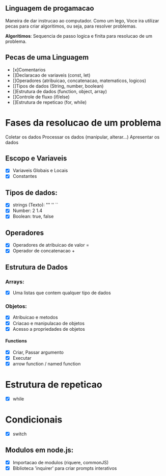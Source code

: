 ## Linguagem de progamacao

 Maneira de dar instrucao ao computador.
 Como um lego, Voce ira utilizar pecas para criar algoritimos, ou seja, para resolver problemas.

**Algoritimos**: Sequencia de passo logica e finita para resolucao de um problema.


## Pecas de uma Linguagem

- [x]Comentarios
- []Declaracao de variaveis (const, let)
- []Operadores (atribuicao, concatenacao, matematicos, logicos)
- []Tipos de dados (String, number, boolean)
- []Estrutura de dados (function, object, array)
- []Controle de fluxo (if/else)
- []Estrutura de repeticao (for, while) 

# Fases da resolucao de um problema

Coletar os dados
Processar os dados (manipular, alterar...)
Apresentar os dados

## Escopo e Variaveis

- [x] Variaveis Globais e Locais
- [x] Constantes

## Tipos de dados:

- [x] strings (Texto): "" '' ``
- [x] Number: 2 1.4
- [x] Boolean: true, false

## Operadores

- [x] Operadores de atribuicao de valor =
- [x] Operador de concatenacao +

## Estrutura de Dados

### Arrays:

- [x] Uma listas que contem qualquer tipo de dados

### Objetos:

- [x] Atribuicao e metodos
- [x] Criacao e manipulacao de objetos
- [x] Acesso a propriedades de objetos

#### Functions

- [x] Criar, Passar argumento
- [x] Executar
- [x] arrow function / named function 

# Estrutura de repeticao

- [x] while

# Condicionais

- [x] switch


## Modulos em node.js:

- [x] Importacao de modulos (riquere, commonJS)
- [x] Biblioteca 'inquirer' para criar prompts interativos
